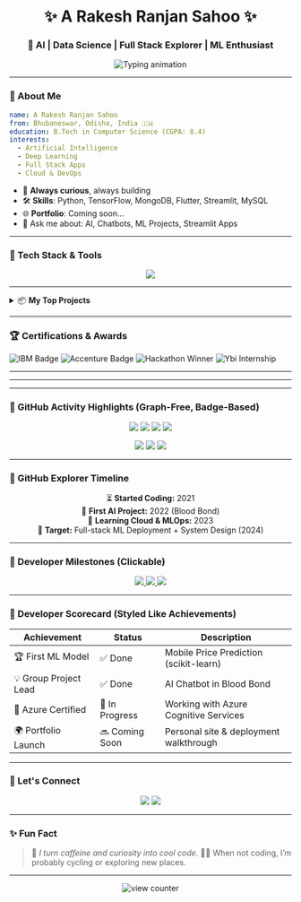 <!-- Header -->
<h1 align="center">✨ A Rakesh Ranjan Sahoo ✨</h1>
<h3 align="center">🚀 AI | Data Science | Full Stack Explorer | ML Enthusiast</h3>

<p align="center">
  <img src="https://readme-typing-svg.demolab.com/?font=Fira+Code&size=22&pause=1000&center=true&vCenter=true&width=435&lines=Crafting+AI-Powered+Solutions...;Learning+Relentlessly...;Open+for+Collaboration!" alt="Typing animation" />
</p>

---

### 🎨 About Me

```yaml
name: A Rakesh Ranjan Sahoo
from: Bhubaneswar, Odisha, India 🇮🇳
education: B.Tech in Computer Science (CGPA: 8.4)
interests:
  - Artificial Intelligence
  - Deep Learning
  - Full Stack Apps
  - Cloud & DevOps
````

* 🧠 **Always curious**, always building
* 🛠️ **Skills**: Python, TensorFlow, MongoDB, Flutter, Streamlit, MySQL
* 🌐 **Portfolio**: Coming soon...
* 💬 Ask me about: AI, Chatbots, ML Projects, Streamlit Apps

---

### 🧰 Tech Stack & Tools

<div align="center">
  <img src="https://skillicons.dev/icons?i=python,tensorflow,mysql,mongodb,streamlit,flutter,azure,git,github,jupyter,vscode,tableau" />
</div>

---

<details>
<summary>📦 <b>My Top Projects</b></summary>

### 🩸 Blood Bond (Major Project)

> 🔗 Real-time blood donation platform with AI assistance

* 💬 Chatbot Assistant using NLP
* 😌 Emotion Detection to offer stress relief
* 🧠 Technologies: Python, TensorFlow, MongoDB, Firebase, Flutter

---

### 📱 Mobile Price Prediction

* Predicts price range using specs with ML models
* 💻 Tech: Python, Pandas, scikit-learn

---

### 🦠 COVID-19 India Dashboard

* Visual Tableau dashboard of cases, recovery & deaths
* 📊 Built using Tableau Public

---

### 🌿 Plant Disease Detection

* Deep learning classifier using TensorFlow/Keras
* Deployed using Streamlit

---

### 🏦 Bank Database Manager

* GUI for bank records
* Tech: Streamlit + MySQL

---

### 📘 Student Record System

* Tkinter-based desktop app
* Data handled using Python's Pickle module

</details>

---

### 🏆 Certifications & Awards

![IBM Badge](https://img.shields.io/badge/IBM-Python%20101-blue?style=for-the-badge\&logo=ibm)
![Accenture Badge](https://img.shields.io/badge/Accenture-Data%20Analytics-9cf?style=for-the-badge\&logo=accenture)
![Hackathon Winner](https://img.shields.io/badge/Hackathon%20Winner-2023-purple?style=for-the-badge\&logo=codeforces)
![Ybi Internship](https://img.shields.io/badge/YBI-AI%20Internship-orange?style=for-the-badge)

---

---

---

### 🚀 GitHub Activity Highlights (Graph-Free, Badge-Based)

<p align="center">
  <img src="https://img.shields.io/badge/🌟%20Projects%20Built-10+-purple?style=for-the-badge" />
  <img src="https://img.shields.io/badge/📦%20Repositories-25+-blue?style=for-the-badge" />
  <img src="https://img.shields.io/badge/🔄%20Total%20Commits-1500+-success?style=for-the-badge" />
  <img src="https://img.shields.io/badge/🔥%20Code%20Days%20in%202024-160+-orange?style=for-the-badge" />
</p>

<p align="center">
  <img src="https://img.shields.io/badge/💬%20Pull%20Requests-40+-informational?style=for-the-badge" />
  <img src="https://img.shields.io/badge/✅%20Issues%20Solved-30+-success?style=for-the-badge" />
  <img src="https://img.shields.io/badge/🛠️%20Tech%20Stack%20Used-15+-yellow?style=for-the-badge" />
</p>

---

### 🧭 GitHub Explorer Timeline

<p align="center">
  ⏳ <strong>Started Coding:</strong> 2021<br>
  💼 <strong>First AI Project:</strong> 2022 (Blood Bond)<br>
  🌱 <strong>Learning Cloud & MLOps:</strong> 2023<br>
  🎯 <strong>Target:</strong> Full-stack ML Deployment + System Design (2024)
</p>

---

### 🧠 Developer Milestones (Clickable)

<p align="center">
  <a href="https://github.com/arakeshranjansahoo?tab=repositories">
    <img src="https://img.shields.io/badge/View_My_Projects-Click_Here-blueviolet?style=for-the-badge&logo=github" />
  </a>
  <a href="https://github.com/arakeshranjansahoo?tab=stars">
    <img src="https://img.shields.io/badge/⭐_Repositories_I_Love-Starred_Projects-yellow?style=for-the-badge" />
  </a>
  <a href="https://github.com/arakeshranjansahoo?tab=followers">
    <img src="https://img.shields.io/badge/👥_Followers-Join_Me-grey?style=for-the-badge" />
  </a>
</p>

---

### 🧩 Developer Scorecard (Styled Like Achievements)

| Achievement | Status | Description |
|-------------|--------|-------------|
| 🏆 First ML Model | ✅ Done | Mobile Price Prediction (scikit-learn) |
| 💡 Group Project Lead | ✅ Done | AI Chatbot in Blood Bond |
| 🌱 Azure Certified | 🔄 In Progress | Working with Azure Cognitive Services |
| 🌍 Portfolio Launch | 🔜 Coming Soon | Personal site & deployment walkthrough |

---

### 🔗 Let's Connect

<p align="center">
  <a href="https://www.linkedin.com/in/arakeshranjansahoo/"><img src="https://img.shields.io/badge/LinkedIn-blue?style=for-the-badge&logo=linkedin" /></a>
  <a href="mailto:sahooarakeshranjan@gmail.com"><img src="https://img.shields.io/badge/Gmail-red?style=for-the-badge&logo=gmail" /></a>
</p>

---

### ✨ Fun Fact

> 🧩 *I turn caffeine and curiosity into cool code.*
> 🚴‍♂️ When not coding, I’m probably cycling or exploring new places.

---

<!-- Visitor Counter -->

<p align="center">
  <img src="https://komarev.com/ghpvc/?username=arakeshranjansahoo&label=Profile%20Views&color=0e75b6&style=flat" alt="view counter"/>
</p>
 

